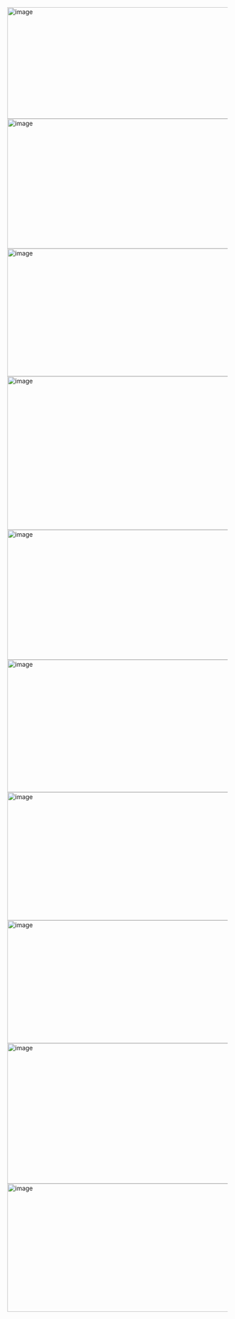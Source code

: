 <img width="1427" height="255" alt="image" src="https://github.com/user-attachments/assets/4401ff2a-66c6-4bd9-8bb0-501590475aaf" />
<img width="1424" height="297" alt="image" src="https://github.com/user-attachments/assets/3a98a75d-a87d-4966-be5d-db850467a86d" />
<img width="1419" height="292" alt="image" src="https://github.com/user-attachments/assets/b04927a8-3be5-4411-87fc-97a9a0a34e7c" />
<img width="1423" height="351" alt="image" src="https://github.com/user-attachments/assets/364e24df-9b94-4be8-8c15-4d621c080441" />
<img width="1419" height="297" alt="image" src="https://github.com/user-attachments/assets/fe688c33-740a-4ff2-8c91-a88307cc8676" />
<img width="1407" height="303" alt="image" src="https://github.com/user-attachments/assets/682c691e-f922-4114-94c0-d3830fd81292" />
<img width="1428" height="293" alt="image" src="https://github.com/user-attachments/assets/74ae2bcc-84e3-4868-8ea8-785a7ae32427" />
<img width="1420" height="281" alt="image" src="https://github.com/user-attachments/assets/d32bddb2-58b2-40e2-9df4-9a62730bfa6d" />
<img width="1425" height="321" alt="image" src="https://github.com/user-attachments/assets/c56a2a6b-900b-4438-9613-ee6a12db33f9" />
<img width="1421" height="293" alt="image" src="https://github.com/user-attachments/assets/24d17aee-8b9a-446e-9958-007163b32ea7" />
